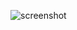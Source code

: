 ![screenshot](https://github.com/CaioMantovaniBorba/linkedin-clone/assets/38335770/ca0446fe-17be-46c8-9bb7-a32784509bf7)
